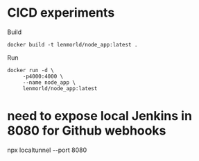 # CICD experiments


Build
```
docker build -t lenmorld/node_app:latest .
```

Run
```
docker run -d \
	 -p4000:4000 \
	 --name node_app \
	 lenmorld/node_app:latest
```

# need to expose local Jenkins in 8080 for Github webhooks
npx localtunnel --port 8080